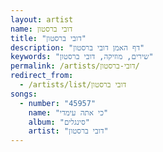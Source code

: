 ```yaml
---
layout: artist
name: דובי ברסטון
title: "דובי ברסטון"
description: "דף האמן דובי ברסטון"
keywords: "שירים, מוזיקה, דובי ברסטון"
permalink: /artists/דובי-ברסטון/
redirect_from:
  - /artists/list/דובי ברסטון
songs:
  - number: "45957"
    name: "כי אתה עימדי"
    album: "סינגלים"
    artist: "דובי ברסטון"
---
```

